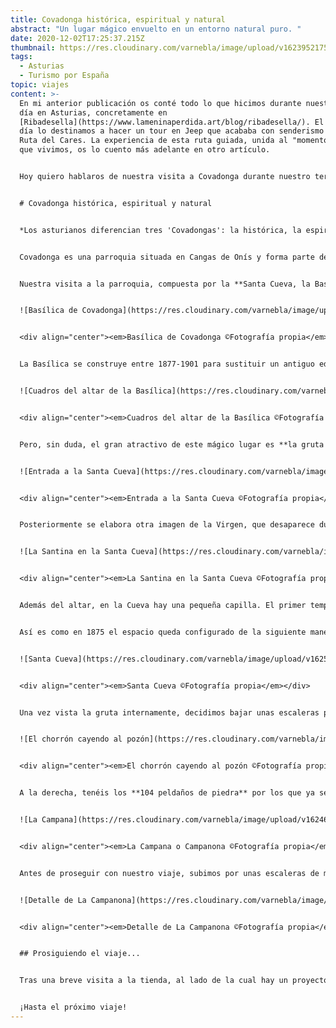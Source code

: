 ```yaml
---
title: Covadonga histórica, espiritual y natural
abstract: "Un lugar mágico envuelto en un entorno natural puro. "
date: 2020-12-02T17:25:37.215Z
thumbnail: https://res.cloudinary.com/varnebla/image/upload/v1623952175/IMG20201014111036_uwvzes.jpg
tags:
  - Asturias
  - Turismo por España
topic: viajes
content: >-
  En mi anterior publicación os conté todo lo que hicimos durante nuestro primer
  día en Asturias, concretamente en
  [Ribadesella](https://www.lameninaperdida.art/blog/ribadesella/). El segundo
  día lo destinamos a hacer un tour en Jeep que acababa con senderismo por la
  Ruta del Cares. La experiencia de esta ruta guiada, unida al "momento crisis"
  que vivimos, os lo cuento más adelante en otro artículo.


  Hoy quiero hablaros de nuestra visita a Covadonga durante nuestro tercer día de vacaciones. Cuando me he puesto a organizar lo que os quería contar, me ha sorprendido a mi misma todos los sitios bonitos que visitamos ese día y la gran cantidad de kilómetros que sumamos. Lo que **empezó en Covadonga continuó por Celorio, y pasamos por San Vicente de la Barquera para acabar cenando en Villaviciosa.** Todos los destinos son muy recomendables, pero me centraré en nuestra visita a Covadonga.


  # Covadonga histórica, espiritual y natural


  *Los asturianos diferencian tres 'Covadongas': la histórica, la espiritual y la natural.*


  Covadonga es una parroquia situada en Cangas de Onís y forma parte del parque nacional de los Picos de Europa. Es un territorio lleno de belleza natural, por lo que no debe extrañarnos que fuera el **primer espacio natural protegido** de España y de los primeros de Europa. El honor de este nombramiento se lo debe a Pedro Pidal, que era asturiano y entregado a la Virgen, y que quería para España lo que ya se estilaba en Norteamérica: **una ley que protegiera el patrimonio natural y que procurase su protección.**


  Nuestra visita a la parroquia, compuesta por la **Santa Cueva, la Basílica y el Santuario de Covadonga,** empieza bajo una fina lluvia. Normalmente, el hecho de que te llueva en un viaje puede cabrearte. En este viaje la lluvia y las nubes no hicieron otra cosa que reforzar la belleza del paisaje. Y como una imagen vale más que mil palabras, os dejo con esta perspectiva del camino hacia la Basílica de Covadonga, ¿no parece una imagen sacada de un cuento? 


  ![Basílica de Covadonga](https://res.cloudinary.com/varnebla/image/upload/v1623952008/IMG20201014111036_u3yg5g.jpg "Basílica de Covadonga ©Fotografía propia")


  <div align="center"><em>Basílica de Covadonga ©Fotografía propia</em></div>


  La Basílica se construye entre 1877-1901 para sustituir un antiguo edificio de madera que se quemó totalmente. La decisión final de su construcción se debe a Alfonso XII y aunque el diseño es de Roberto Frassinelli, la obra es de **Federico Aparici,** ya que Frassinelli no era arquitecto. Este monumental edificio, construido enteramente con piedra caliza rosa, resulta un símbolo para todos los peregrinos que visitan el lugar. Como curiosidad, os cuento que **a los lados del altar se conservan dos lienzos**: uno de Carducho y otro de Madrazo. La lástima es el estado de conservación, ambos están sucios y llenos de polvo, por lo que apenas se aprecia lo que se representó en ellos.


  ![Cuadros del altar de la Basílica](https://res.cloudinary.com/varnebla/image/upload/v1624656196/IMG20201014111412_1_i43x3m.jpg "Cuadros del altar de la Basílica ©Fotografía propia")


  <div align="center"><em>Cuadros del altar de la Basílica ©Fotografía propia</em></div>


  Pero, sin duda, el gran atractivo de este mágico lugar es **la gruta de la Santa Cueva**. En esta cueva natural se conserva actualmente la imagen de la Santina, que es como se conoce popularmente a la Virgen de Covadonga. Desde su origen, en este espacio se guardaban artículos de gran valor, como alhajas, joyas y otros elementos de orfebrería. Además, se encontraba una talla de madera que representaba a la Virgen de Covadonga. Lamentablemente, en **1777 hubo un incendio que arrasó con todo.** Debido a la posición natural de la cueva, fue imposible acceder para apagar el incendio o rescatar nada, así que los restos fueron sacados del río a la mañana siguiente.


  ![Entrada a la Santa Cueva](https://res.cloudinary.com/varnebla/image/upload/v1624656277/IMG20201014112613_y03kjp.jpg "Entrada a la Santa Cueva ©Fotografía propia")


  <div align="center"><em>Entrada a la Santa Cueva ©Fotografía propia</em></div>


  Posteriormente se elabora otra imagen de la Virgen, que desaparece durante la Guerra Civil. En 1939, alguien la encuentra **en el trastero de la Embajada española en París,** y se decide devolverla al Santuario. El retorno fue muy celebrado y desde entonces se conserva en la Cueva. La figura data de finales del S. XVI y representa a la Virgen con el niño en brazos, que gira el rostro para observarla. Está coronada con una corona de plata y pedrería y lleva **una flor que simboliza la fertilidad y la pureza.** La Santina se alza sobre una peana de madera en la que hay representados tres ángeles.


  ![La Santina en la Santa Cueva](https://res.cloudinary.com/varnebla/image/upload/v1625060231/IMG20201014112959_1_gis6na.jpg "La Santina en la Santa Cueva ©Fotografía propia")


  <div align="center"><em>La Santina en la Santa Cueva ©Fotografía propia</em></div>


  Además del altar, en la Cueva hay una pequeña capilla. El primer templo del que se tiene constancia era una pequeña construcción de madera, en la que se conservaba la imagen, que se colocó sobre una viguería volada: es decir, el templo parecía flotar en el aire. Debido a su curiosa ubicación, se decía que era **un milagro y que había sido construido por los ángeles.** Pero, como os he dicho anteriormente, este templo se quemó en 1777 y se planteó una nueva construcción en forma de templo neoclásico, que constaría de dos plantas y se instalaría enfrente de la Cueva. El proyecto no convenció y, tras años con las obras paradas, una vez más Roberto Frassinelli es llamado para que realice una remodelación del espacio.


  Así es como en 1875 el espacio queda configurado de la siguiente manera: Frassinelli ubica un camarín de madera (una pequeña capilla) sobre la que coloca la talla de la Virgen y deja el resto del espacio totalmente diáfano. Lamentablemente, la Guerra Civil provocará daños y pérdidas en el espacio, ya que desmantelaron y se llevaron objetos de valor. La pequeña sacristía que vemos hoy es **obra de Luis Menéndez Pidal,** encargado de devolverle al espacio su belleza y de crear el templo natural que actualmente disfrutamos.


  ![Santa Cueva](https://res.cloudinary.com/varnebla/image/upload/v1625059406/IMG20201014113148_1_f5lzxt.jpg "Santa Cueva ©Fotografía propia")


  <div align="center"><em>Santa Cueva ©Fotografía propia</em></div>


  Una vez vista la gruta internamente, decidimos bajar unas escaleras para verla desde abajo. Cambiamos el silencio de la cueva por el sonido que hacía la cascada o "chorrón", que choca en el estanque, al que llaman "el pozón". Como ocurre en muchos estanques y fuentes, este espacio se ha convertido en un punto de donaciones en forma de moneda, y los turistas piden el tradicional deseo. Además de esta fotografía, hice un vídeo porque quedé muy impresionada de la belleza del agua cayendo y el sonido que nos envolvía. Cuando volvimos al hotel le enseñé el vídeo a Pedro (el señor de la casa rural) y nos dijo que habíamos tenido mucha suerte ya que no todo el mundo ve la cascada tan "potente". Resulta que las dos semanas anteriores a nuestra visita había estado lloviendo mucho **y por eso bajaba tanta agua** y el río Mestas iba cargadito. Realmente nunca me he alegrado tanto de que me lloviera en un viaje.


  ![El chorrón cayendo al pozón](https://res.cloudinary.com/varnebla/image/upload/v1624653350/IMG20201014115036_bs7bxz.jpg "El chorrón cayendo al pozón ©Fotografía propia")


  <div align="center"><em>El chorrón cayendo al pozón ©Fotografía propia</em></div>


  A la derecha, tenéis los **104 peldaños de piedra** por los que ya se accedía al primer templo del que os he hablado antes. Algunos los suben descalzos y otros de rodillas, en señal de promesa. Ahora os voy a pedir que os fijéis en el elemento que hay en el lado contrario, a la izquierda del todo. Esa construcción de piedra es una fuente, la **Fuente de los 7 caños, popularmente conocida como la fuente del matrimonio.** Según la leyenda, los 7 caños serían un reflejo de los 7 sacramentos y la llaman del matrimonio porque la tradición asturiana dice que *"La Virgen de Covadonga tiene una fuente muy clara. La niña que de ella beba, dentro del año se casa"*. Yo no pude llegar a ella porque la lluvia había hecho subir "la marea" del estanque. Y como además estaba lloviendo, el suelo estaba encharcado y resbaladizo. No me fiaba yo de ir para pedir boda y acabar ahogada o, como mínimo, chorreando de arriba abajo.


  ![La Campana](https://res.cloudinary.com/varnebla/image/upload/v1624653447/IMG20201014112448_qo2cut.jpg "La Campana o Campanona ©Fotografía propia")


  <div align="center"><em>La Campana o Campanona ©Fotografía propia</em></div>


  Antes de proseguir con nuestro viaje, subimos por unas escaleras de madera hasta llegar a la campana, conocida popularmente como *La Campanona*. Sobre su superficie de hierro, tiene una serie de **bajo relieves** con imágenes tanto cristianas como paganas, **obra de Francesco Saverio.** La gran campana se expuso en la Exposición Universal de París en 1900, donde consiguió el primer premio de su categoría. En la década de 1950 volvió a España y se estableció en el Santuario.


  ![Detalle de La Campanona](https://res.cloudinary.com/varnebla/image/upload/v1625060502/IMG20201014114143_1_dinzo7.jpg "Detalle de La Campanona ©Fotografía propia")


  <div align="center"><em>Detalle de La Campanona ©Fotografía propia</em></div>


  ## Prosiguiendo el viaje...


  Tras una breve visita a la tienda, al lado de la cual hay un proyector que está continuamente transmitiendo un reportaje de la historia del lugar (de donde saqué mucha información para elaborar este artículo), nos fuimos a nuestro siguiente destino. Digamos que el día fue muy productivo ya que empezó en **Covadonga**, siguió hacia la **playa de Celorio,** con breve parada para comer, y acabamos en **San Vicente de la Barquera**, por aquello de hacer la broma de ir a visitar a Bustamante. Más allá del chiste os recomiendo la visita, porque echas perfectamente la tarde y es un pueblo muy bonito. De vuelta a la casa rural decidimos aprovechar el parón de lluvia para visitar la [Playa de Gulpiyuri](https://www.lameninaperdida.art/blog/playa-de-gulpiyuri/), pero entonces empezó a llover y la visita tuvo que ser muy breve. Os cuento curiosidades de esta pequeña playa en otro artículo. Y para rematar el completo día, fuimos a cenar a una pizzería de Villaviciosa que se llama La Trigona, muy recomendable.


  ¡Hasta el próximo viaje!
---
```

